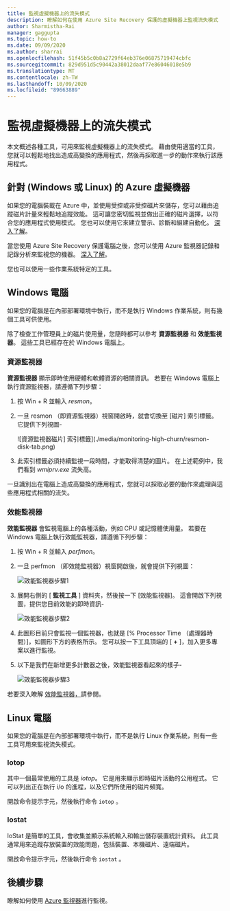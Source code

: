 ```yaml
---
title: 監視虛擬機器上的流失模式
description: 瞭解如何在使用 Azure Site Recovery 保護的虛擬機器上監視流失模式
author: Sharmistha-Rai
manager: gaggupta
ms.topic: how-to
ms.date: 09/09/2020
ms.author: sharrai
ms.openlocfilehash: 51f45b5c0b8a2729f64eb376e06875719474cbfc
ms.sourcegitcommit: 829d951d5c90442a38012daaf77e86046018e5b9
ms.translationtype: MT
ms.contentlocale: zh-TW
ms.lasthandoff: 10/09/2020
ms.locfileid: "89663889"
---
```

# <a name="monitoring-churn-patterns-on-virtual-machines"></a>監視虛擬機器上的流失模式

本文概述各種工具，可用來監視虛擬機器上的流失模式。 藉由使用適當的工具，您就可以輕鬆地找出造成高變換的應用程式，然後再採取進一步的動作來執行該應用程式。

## <a name="for-azure-virtual-machines-windows-or-linux"></a>針對 (Windows 或 Linux) 的 Azure 虛擬機器

如果您的電腦裝載在 Azure 中，並使用受控或非受控磁片來儲存，您可以藉由追蹤磁片計量來輕鬆地追蹤效能。 這可讓您密切監視並做出正確的磁片選擇，以符合您的應用程式使用模式。 您也可以使用它來建立警示、診斷和組建自動化。 [深入了解](https://azure.microsoft.com/blog/per-disk-metrics-managed-disks/)。

當您使用 Azure Site Recovery 保護電腦之後，您可以使用 Azure 監視器記錄和記錄分析來監視您的機器。 [深入了解](https://docs.microsoft.com/azure/site-recovery/monitor-log-analytics)。

您也可以使用一些作業系統特定的工具。

## <a name="for-windows-machines"></a>Windows 電腦

如果您的電腦是在內部部署環境中執行，而不是執行 Windows 作業系統，則有幾個工具可供使用。

除了檢查工作管理員上的磁片使用量，您隨時都可以參考 **資源監視器** 和 **效能監視器**。 這些工具已經存在於 Windows 電腦上。

### <a name="resource-monitor"></a>資源監視器

**資源監視器** 顯示即時使用硬體和軟體資源的相關資訊。 若要在 Windows 電腦上執行資源監視器，請遵循下列步驟：

1. 按 Win + R 並輸入 _resmon_。
1. 一旦 resmon （即資源監視器）視窗開啟時，就會切換至 [磁片] 索引標籤。它提供下列視圖-

    ![資源監視器磁片] 索引標籤](./media/monitoring-high-churn/resmon-disk-tab.png)

1. 此索引標籤必須持續監視一段時間，才能取得清楚的圖片。 在上述範例中，我們看到 _wmiprv.exe_ 流失高。

一旦識別出在電腦上造成高變換的應用程式，您就可以採取必要的動作來處理與這些應用程式相關的流失。

### <a name="performance-monitor"></a>效能監視器

**效能監視器** 會監視電腦上的各種活動，例如 CPU 或記憶體使用量。 若要在 Windows 電腦上執行效能監視器，請遵循下列步驟：

1. 按 Win + R 並輸入 _perfmon_。
1. 一旦 perfmon （即效能監視器）視窗開啟後，就會提供下列視圖：

    ![效能監視器步驟1](./media/monitoring-high-churn/perfmon-step1.png)

1. 展開右側的 [ **監視工具** ] 資料夾，然後按一下 [效能監視器]。 這會開啟下列視圖，提供您目前效能的即時資訊-

    ![效能監視器步驟2](./media/monitoring-high-churn/perfmon-step1.png)

1. 此圖形目前只會監視一個監視器，也就是 [% Processor Time （處理器時間）]，如圖形下方的表格所示。 您可以按一下工具頂端的 [ **+** ]，加入更多專案以進行監視。
1. 以下是我們在新增更多計數器之後，效能監視器看起來的樣子-

    ![效能監視器步驟3](./media/monitoring-high-churn/perfmon-step3.png)

若要深入瞭解 [效能監視器，](https://docs.microsoft.com/dynamics365/business-central/dev-itpro/administration/monitor-use-performance-monitor-collect-event-trace-data)請參閱。

## <a name="for-linux-machines"></a>Linux 電腦

如果您的電腦是在內部部署環境中執行，而不是執行 Linux 作業系統，則有一些工具可用來監視流失模式。

### <a name="iotop"></a>Iotop

其中一個最常使用的工具是 _iotop_。 它是用來顯示即時磁片活動的公用程式。 它可以列出正在執行 i/o 的進程，以及它們所使用的磁片頻寬。

開啟命令提示字元，然後執行命令 `iotop` 。

### <a name="iostat"></a>Iostat

IoStat 是簡單的工具，會收集並顯示系統輸入和輸出儲存裝置統計資料。 此工具通常用來追蹤存放裝置的效能問題，包括裝置、本機磁片、遠端磁片。

開啟命令提示字元，然後執行命令 `iostat` 。

## <a name="next-steps"></a>後續步驟

瞭解如何使用 [Azure 監視器](monitor-log-analytics.md)進行監視。
